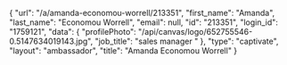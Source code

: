 {
    "url": "\/a\/amanda-economou-worrell\/213351",
    "first_name": "Amanda",
    "last_name": "Economou Worrell",
    "email": null,
    "id": "213351",
    "login_id": "1759121",
    "data": {
        "profilePhoto": "\/api\/canvas\/logo\/652755546-0.5147634019143.jpg",
        "job_title": "sales manager "
    },
    "type": "captivate",
    "layout": "ambassador",
    "title": "Amanda Economou Worrell"
}